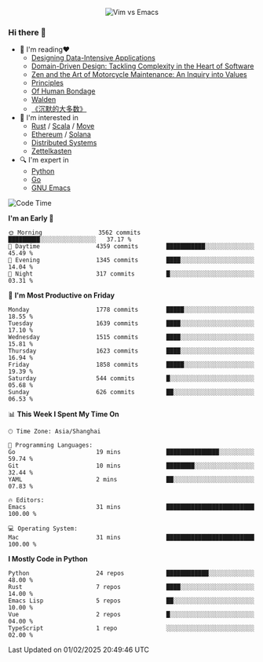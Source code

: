 <p align="center">
    <img src="https://gist.githubusercontent.com/coldnight/e696baffb094e71c96cb302118878eae/raw/40ea5053a6f66cc65f90f437e4173497da225958/banner.gif" alt="Vim vs Emacs" />
</p>

### Hi there 👋

- 📖 I'm reading❤️
    + [Designing Data-Intensive Applications](https://www.oreilly.com/library/view/designing-data-intensive-applications/9781491903063/)
    + [Domain-Driven Design: Tackling Complexity in the Heart of Software](https://www.dddcommunity.org/book/evans_2003/)
    + [Zen and the Art of Motorcycle Maintenance: An Inquiry into Values](https://en.wikipedia.org/wiki/Zen_and_the_Art_of_Motorcycle_Maintenance)
    + [Principles](https://www.principles.com/)
    + [Of Human Bondage](https://en.wikipedia.org/wiki/Of_Human_Bondage)
    + [Walden](https://en.wikipedia.org/wiki/Walden)
    + [《沉默的大多数》](https://en.wikipedia.org/wiki/Silent_majority)
- 🌱 I'm interested in
    + [Rust](https://www.rust-lang.org/) / [Scala](https://www.scala-lang.org/) / [Move](https://github.com/move-language/move/)
    + [Ethereum](https://ethereum.org/en/) / [Solana](https://solana.com/)
	+ [Distributed Systems](https://www.linuxzen.com/notes/topics/20200320174417_%E5%88%86%E5%B8%83%E5%BC%8F/)
	+ [Zettelkasten](https://www.linuxzen.com/notes/notes/20220120080920-slip_box/)
- 🔍 I'm expert in
    + [Python](https://www.python.org/)
    + [Go](https://go.dev/)
    + [GNU Emacs](https://www.gnu.org/software/emacs/)

<!--START_SECTION:waka-->
![Code Time](http://img.shields.io/badge/Code%20Time-3%2C213%20hrs%2057%20mins-blue)

**I'm an Early 🐤** 

```text
🌞 Morning                3562 commits        █████████░░░░░░░░░░░░░░░░   37.17 % 
🌆 Daytime                4359 commits        ███████████░░░░░░░░░░░░░░   45.49 % 
🌃 Evening                1345 commits        ████░░░░░░░░░░░░░░░░░░░░░   14.04 % 
🌙 Night                  317 commits         █░░░░░░░░░░░░░░░░░░░░░░░░   03.31 % 
```
📅 **I'm Most Productive on Friday** 

```text
Monday                   1778 commits        █████░░░░░░░░░░░░░░░░░░░░   18.55 % 
Tuesday                  1639 commits        ████░░░░░░░░░░░░░░░░░░░░░   17.10 % 
Wednesday                1515 commits        ████░░░░░░░░░░░░░░░░░░░░░   15.81 % 
Thursday                 1623 commits        ████░░░░░░░░░░░░░░░░░░░░░   16.94 % 
Friday                   1858 commits        █████░░░░░░░░░░░░░░░░░░░░   19.39 % 
Saturday                 544 commits         █░░░░░░░░░░░░░░░░░░░░░░░░   05.68 % 
Sunday                   626 commits         ██░░░░░░░░░░░░░░░░░░░░░░░   06.53 % 
```


📊 **This Week I Spent My Time On** 

```text
🕑︎ Time Zone: Asia/Shanghai

💬 Programming Languages: 
Go                       19 mins             ███████████████░░░░░░░░░░   59.74 % 
Git                      10 mins             ████████░░░░░░░░░░░░░░░░░   32.44 % 
YAML                     2 mins              ██░░░░░░░░░░░░░░░░░░░░░░░   07.83 % 

🔥 Editors: 
Emacs                    31 mins             █████████████████████████   100.00 % 

💻 Operating System: 
Mac                      31 mins             █████████████████████████   100.00 % 
```

**I Mostly Code in Python** 

```text
Python                   24 repos            ████████████░░░░░░░░░░░░░   48.00 % 
Rust                     7 repos             ████░░░░░░░░░░░░░░░░░░░░░   14.00 % 
Emacs Lisp               5 repos             ██░░░░░░░░░░░░░░░░░░░░░░░   10.00 % 
Vue                      2 repos             █░░░░░░░░░░░░░░░░░░░░░░░░   04.00 % 
TypeScript               1 repo              ░░░░░░░░░░░░░░░░░░░░░░░░░   02.00 % 
```




 Last Updated on 01/02/2025 20:49:46 UTC
<!--END_SECTION:waka-->
